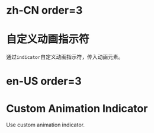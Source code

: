 # zh-CN order=3

# 自定义动画指示符

通过`indicator`自定义动画指示符，传入动画元素。

# en-US order=3

# Custom Animation Indicator

Use custom animation indicator.
